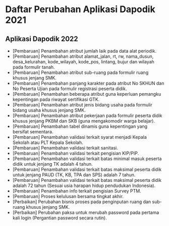 # Daftar Perubahan Aplikasi Dapodik 2021

## Aplikasi Dapodik 2022

- [Pembaruan] Penambahan atribut jumlah laik pada data alat periodik.
- [Pembaruan] Penambahan atribut alamat_jalan, rt, rw, nama_dusun, desa_kelurahan, kode_wilayah, kode_pos, lintang, bujur dan wilayah pada formulir tanah.
- [Pembaruan] Penambahan atribut sub-ruang pada formulir ruang khusus jenjang SMK.
- [Pembaruan] Penambahan panjang karakter pada atribut No SKHUN dan No Peserta Ujian pada formulir registrasi peserta didik.
- [Pembaruan] Penambahan beberapa atribut guna keperluan pemangku kepentingan pada riwayat sertifikasi GTK.
- [Pembaruan] Penambahan atribut jenis bidang usaha pada formulir bidang usaha khusus jenjang SMK.
- [Pembaruan] Penambahan atribut pekerjaan pada formulir peserta didik khusus jenjang PKBM dan SKB (guna mengakomodir warga belajar).
- [Pembaruan] Penambahan tabel dinamis guna kepentingan yang bersifat sementara.
- [Pembaruan] Penambahan validasi terkait syarat menjadi Kepala Sekolah atau PLT Kepala Sekolah.
- [Pembaruan] Penambahan validasi terkait sanitasi.
- [Pembaruan] Penambahan validasi terkait pengisian KIP/PIP.
- [Pembaruan] Penambahan validasi terkait batas minimal masuk peserta didik untuk jenjang TK adalah 4 tahun.
- [Pembaruan] Penambahan validasi terkait batas maksimal peserta didik untuk jenjang PAUD (TK, KB, TPA dan SPS) adalah 7 tahun.
- [Pembaruan] Penambahan validasi terkait batas maksimal peserta didik adalah 72 tahun (Sesuai usia harapan hidup pendudukan Indonesia).
- [Pembaruan] Penambahan info terkait pengisian Survey PTM.
- [Pembaruan] Proses kelulusan bersama tingkat akhir.
- [Perbaikan] Perubahan bisnis proses pada penginputan ruang dan sub-ruang khusus jenjang SMK.
- [Perbaikan] Perubahan paksa untuk merubah password pada pertama kali login (Pergantian password secara rutin).
